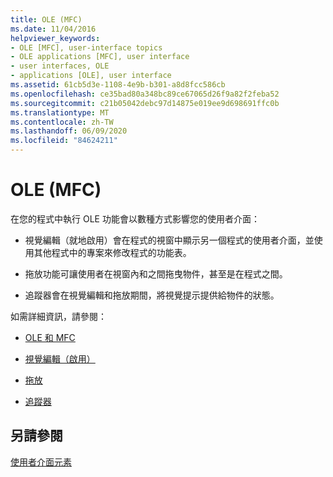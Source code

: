 ```yaml
---
title: OLE (MFC)
ms.date: 11/04/2016
helpviewer_keywords:
- OLE [MFC], user-interface topics
- OLE applications [MFC], user interface
- user interfaces, OLE
- applications [OLE], user interface
ms.assetid: 61cb5d3e-1108-4e9b-b301-a8d8fcc586cb
ms.openlocfilehash: ce35bad80a348bc89ce67065d26f9a82f2feba52
ms.sourcegitcommit: c21b05042debc97d14875e019ee9d698691ffc0b
ms.translationtype: MT
ms.contentlocale: zh-TW
ms.lasthandoff: 06/09/2020
ms.locfileid: "84624211"
---
```

# <a name="ole-mfc"></a>OLE (MFC)

在您的程式中執行 OLE 功能會以數種方式影響您的使用者介面：

- 視覺編輯（就地啟用）會在程式的視窗中顯示另一個程式的使用者介面，並使用其他程式中的專案來修改程式的功能表。

- 拖放功能可讓使用者在視窗內和之間拖曳物件，甚至是在程式之間。

- 追蹤器會在視覺編輯和拖放期間，將視覺提示提供給物件的狀態。

如需詳細資訊，請參閱：

- [OLE 和 MFC](ole-in-mfc.md)

- [視覺編輯（啟用）](activation-cpp.md)

- [拖放](drag-and-drop-ole.md)

- [追蹤器](trackers.md)

## <a name="see-also"></a>另請參閱

[使用者介面元素](user-interface-elements-mfc.md)
